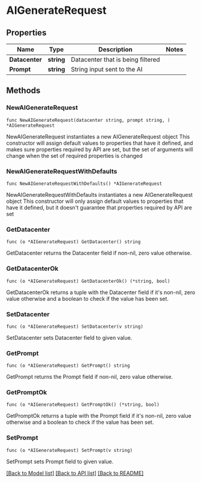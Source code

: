 # AIGenerateRequest

## Properties

Name | Type | Description | Notes
------------ | ------------- | ------------- | -------------
**Datacenter** | **string** | Datacenter that is being filtered | 
**Prompt** | **string** | String input sent to the AI | 

## Methods

### NewAIGenerateRequest

`func NewAIGenerateRequest(datacenter string, prompt string, ) *AIGenerateRequest`

NewAIGenerateRequest instantiates a new AIGenerateRequest object
This constructor will assign default values to properties that have it defined,
and makes sure properties required by API are set, but the set of arguments
will change when the set of required properties is changed

### NewAIGenerateRequestWithDefaults

`func NewAIGenerateRequestWithDefaults() *AIGenerateRequest`

NewAIGenerateRequestWithDefaults instantiates a new AIGenerateRequest object
This constructor will only assign default values to properties that have it defined,
but it doesn't guarantee that properties required by API are set

### GetDatacenter

`func (o *AIGenerateRequest) GetDatacenter() string`

GetDatacenter returns the Datacenter field if non-nil, zero value otherwise.

### GetDatacenterOk

`func (o *AIGenerateRequest) GetDatacenterOk() (*string, bool)`

GetDatacenterOk returns a tuple with the Datacenter field if it's non-nil, zero value otherwise
and a boolean to check if the value has been set.

### SetDatacenter

`func (o *AIGenerateRequest) SetDatacenter(v string)`

SetDatacenter sets Datacenter field to given value.


### GetPrompt

`func (o *AIGenerateRequest) GetPrompt() string`

GetPrompt returns the Prompt field if non-nil, zero value otherwise.

### GetPromptOk

`func (o *AIGenerateRequest) GetPromptOk() (*string, bool)`

GetPromptOk returns a tuple with the Prompt field if it's non-nil, zero value otherwise
and a boolean to check if the value has been set.

### SetPrompt

`func (o *AIGenerateRequest) SetPrompt(v string)`

SetPrompt sets Prompt field to given value.



[[Back to Model list]](../README.md#documentation-for-models) [[Back to API list]](../README.md#documentation-for-api-endpoints) [[Back to README]](../README.md)


